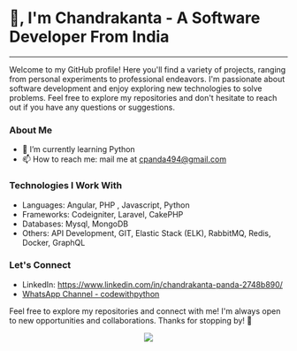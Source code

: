 # 👋, I'm Chandrakanta - A Software Developer From India

_____

Welcome to my GitHub profile! Here you'll find a variety of projects, ranging from personal experiments to professional endeavors. I'm passionate about software development and enjoy exploring new technologies to solve problems. Feel free to explore my repositories and don't hesitate to reach out if you have any questions or suggestions.

### About Me
- 🌱 I’m currently learning Python
- 📫 How to reach me: mail me at cpanda494@gmail.com

### Technologies I Work With
- Languages: Angular, PHP , Javascript, Python
- Frameworks: Codeigniter, Laravel, CakePHP 
- Databases: Mysql, MongoDB
- Others: API Development, GIT, Elastic Stack (ELK), RabbitMQ, Redis, Docker, GraphQL

### Let's Connect
- LinkedIn: https://www.linkedin.com/in/chandrakanta-panda-2748b890/
- [WhatsApp Channel - codewithpython](https://whatsapp.com/channel/0029Vb5urw8K0IBbTQ8NH53b)  <!-- Replace with actual invite URL -->

Feel free to explore my repositories and connect with me! I'm always open to new opportunities and collaborations. Thanks for stopping by! 🚀


<div align="center">

[![](https://visitcount.itsvg.in/api?id=chandrakantapanda&label=Profile%20Views&color=0&icon=0&pretty=false)](https://visitcount.itsvg.in)

</div>
